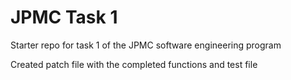 # JPMC Task 1

Starter repo for task 1 of the JPMC software engineering program

Created patch file with the completed functions and test file
